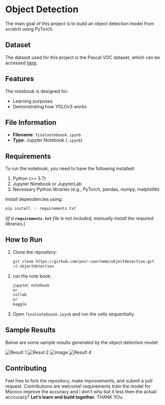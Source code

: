 # Object Detection

The main goal of this project is to build an object detection model from scratch using PyTorch.

## Dataset

The dataset used for this project is the Pascal VOC dataset, which can be accessed [here](https://www.kaggle.com/datasets/aladdinpersson/pascal-voc-dataset-used-in-yolov3-video).

## Features

The notebook is designed for:

- Learning purposes
- Demonstrating how YOLOv3 works

## File Information

- **Filename**: `finalnoteboook.ipynb`
- **Type**: Jupyter Notebook (`.ipynb`)

## Requirements

To run the notebook, you need to have the following installed:

1. Python (>= 3.7)
2. Jupyter Notebook or JupyterLab
3. Necessary Python libraries (e.g., PyTorch, pandas, numpy, matplotlib)

Install dependencies using:

```bash
pip install -r requirements.txt
```

(*If a **`requirements.txt`** file is not included, manually install the required libraries.*)

## How to Run

1. Clone the repository:

   ```bash
   git clone https://github.com/your-username/objectdetection.git
   cd objectdetection
   ```

2. run the note book:

   ```bash
   jupyter notebook
   or
   collab
   or
   kaggle 
   ```

3. Open `finalnoteboook.ipynb` and run the cells sequentially.

## Sample Results

Below are some sample results generated by the object detection model:

![Result 1](https://github.com/user-attachments/assets/85296034-f5a2-41ae-8f87-e778c0b6a554)
![Resut 2](https://github.com/user-attachments/assets/ee51a75c-5008-4555-b762-89f1daaaea83)
![image](https://github.com/user-attachments/assets/b2910bb0-77b9-4df2-9cb2-9b980e61c327)
![Result 4](https://github.com/user-attachments/assets/4b71eba2-097f-4dee-9600-fd1b70a900f3)
## Contributing

Feel free to fork the repository, make improvements, and submit a pull request. Contributions are welcome!
requirements 
train the model for Mscoco
improve the accuracy and i don't why but it less then the actual acccuracy?
**Let’s learn and build together.**
THANK YOu





